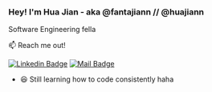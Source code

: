 ### Hey! I'm Hua Jian - aka @fantajiann // @huajiann

Software Engineering fella

📫 Reach me out!

[![Linkedin Badge](https://img.shields.io/badge/-Hua%20Jian-0e76a8?style=flat&labelColor=0e76a8&logo=linkedin&logoColor=white)](https://www.linkedin.com/in/chanhuajian/) [![Mail Badge](https://img.shields.io/badge/-huajianchan-c0392b?style=flat&labelColor=c0392b&logo=gmail&logoColor=white)](mailto:huajianchan0206@gmail.com)

- 😆 Still learning how to code consistently haha
